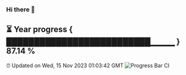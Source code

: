 ### Hi there 👋
⏳ Year progress { ██████████████████████████▁▁▁▁ } 87.14 %
---
⏰ Updated on Wed, 15 Nov 2023 01:03:42 GMT
![Progress Bar CI](https://github.com/liununu/liununu/workflows/Progress%20Bar%20CI/badge.svg)
